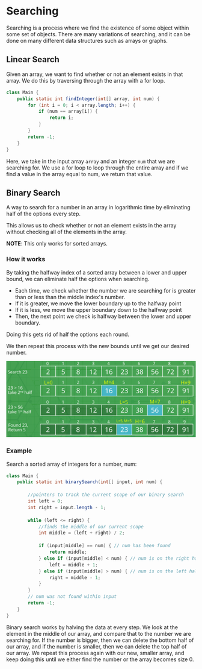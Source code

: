# Searching

Searching is a process where we find the existence of some object within some set of objects. 
There are many variations of searching, and it can be done on many different data structures 
such as arrays or graphs.

## Linear Search

Given an array, we want to find whether or not an element exists in that array. 
We do this by traversing through the array with a for loop.

```java
class Main {
    public static int findInteger(int[] array, int num) {
        for (int i = 0; i < array.length; i++) {
            if (num == array[i]) {
                return i;
            }
        }
        return -1;
    }
}
```
Here, we take in the input array `array` and an integer `num` that we are searching for. 
We use a for loop to loop through the entire array and if we find a value in the array 
equal to num, we return that value.

## Binary Search

A way to search for a number in an array in logarithmic time by eliminating half of the options every step.

This allows us to check
whether or not an element exists in the array without checking all of the 
elements in the array. 

**NOTE**: This only works for sorted arrays.

### How it works

By taking the halfway index of a sorted array between a lower and upper bound, we can eliminate half the options when searching.

- Each time, we check whether the number we are searching for is greater than or less than the middle index's number.
- If it is greater, we move the lower boundary up to the halfway point
- If it is less, we move the upper boundary down to the halfway point
- Then, the next point we check is halfway between the lower and upper boundary.

Doing this gets rid of half the options each round. 

We then repeat this process with the new bounds until we get our desired number.

![img_4.png](img_4.png)

### Example

Search a sorted array of integers for a number, num:

```java
class Main {
    public static int binarySearch(int[] input, int num) {

        //pointers to track the current scope of our binary search
        int left = 0;
        int right = input.length - 1;

        while (left <= right) {
            //finds the middle of our current scope
            int middle = (left + right) / 2;

            if (input[middle] == num) { // num has been found
                return middle;
            } else if (input[middle] < num) { // num is on the right half
                left = middle + 1;
            } else if (input[middle] > num) { // num is on the left half
                right = middle - 1;
            }
        }
        // num was not found within input
        return -1;
    }
}
```

Binary search works by halving the data at every step. 
We look at the element in the middle of our array, and compare that to the number we are searching for. 
If the number is bigger, then we can delete the bottom half of our array, and if the number is smaller, 
then we can delete the top half of our array. We repeat this process again with our new, smaller array, 
and keep doing this until we either find the number or the array becomes size 0.
